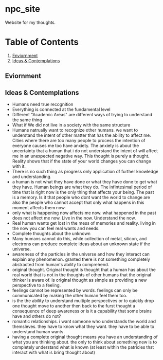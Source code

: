 # npc_site
Website for my thoughts. 

# Table of Contents
1. [Enviornment](#enviornment)
2. [Ideas & Contemplations](#ideas)

## Eviornment <a name="enviornment"></a>



## Ideas & Contemplations <a name="ideas"></a>
 - Humans need true recognition
 - Everything is connected at the fundamental level
 - Different "Academic Areas" are different ways of trying to understand the same thing
 - What if We did not live in a society with the same structure 
 - Humans natrually want to recognize other humans. we want to understand the intent of other matter that has the ability to affect me. Cities where there are too many people to process the intention of everyone causes me too have anxiety. The anxiety is about the uncertainty that a human that i do not understand the intent of will affect me in an unexpected negative way. This thought is purely a thought. Reality shows that if the state of your world changes you can change with it. 
 - There is no such thing as progress only application of further knowledge and understanding.
 - a human is not what they have done or what they have done to get what they have. Human beings are what they do. The infintesimal period of time that is right now is the only thing that affects your being. The past is a memory. Is it that people who dont want the world to change are also the people who cannot accept that only what happens in this moment affects them now.
 - only what is happening now affects me now. what happened in the past does not affect me now. Live in the now. Understand the now. 
 - Real human wants get lost in the mess of memories and reality. living in the now you can feel real wants and needs. 
 - Complete thoughts about the unknown
 - Many humans cannot do this, while collection of metal, silicon, and electrons can produce complete ideas about an unknown state if the universe.
 - awareness of the particles in the universe and how they interact can explain any phenomenon. granted there is not something completely abstracted from human's ability to comprehend.
 - original thought. Original thought is thought that a human has about the real world that is not in the thoughts of other humans that the original thinker is aware of. is original thought as simple as providing a new perspective to a feeling.
 - feelings cannot be represented by words. feelings can only be communicated by making the other human feel them too.
 - is the the ability to understand multiple perspectives or to quickly drop one thought move to another then back to the furst thought a consequence of deep awareness or is it a capability that some brains have and others do not?
 - romantic relationships. i want someone who understands the world and themsleves. they have to know what they want. they have to be able to understand human wants
 - having a complete original thought means you have an understanding of what you are thinking about. the only to think about something new is to completely understand what is known (at least within the patricles thst interact with what is bring thought about)